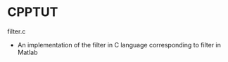# CPPTUT

filter.c
- An implementation of the filter in C language corresponding to filter in Matlab 
